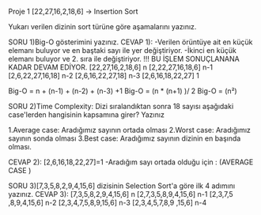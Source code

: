 Proje 1
[22,27,16,2,18,6] -> Insertion Sort

Yukarı verilen dizinin sort türüne göre aşamalarını yazınız.

SORU  1)Big-O gösterimini yazınız.
CEVAP 1):
  -Verilen örüntüye ait en küçük elemanı buluyor ve en baştaki sayı ile yer değiştiriyor.
  -İkinci en küçük elemanı buluyor ve 2. sıra ile değiştiriyor. 
  !!! BU İŞLEM SONUÇLANANA KADAR DEVAM EDİYOR.
[22,27,16,2,18,6] n
[2,22,27,16,18,6] n-1
[2,6,22,27,16,18] n-2
[2,6,16,22,27,18] n-3
[2,6,16,18,22,27] 1

Big-O = n + (n-1) + (n-2) + (n-3) +1
Big-O = (n * (n+1) )/ 2
Big-O = (n²)

SORU 2)Time Complexity: Dizi sıralandıktan sonra 18 sayısı aşağıdaki case'lerden hangisinin kapsamına girer? Yazınız

1.Average case: Aradığımız sayının ortada olması
2.Worst case: Aradığımız sayının sonda olması
3.Best case: Aradığımız sayının dizinin en başında olması.

CEVAP 2):
[2,6,16,18,22,27]=1 
-Aradığım sayı ortada olduğu için :
                                    (AVERAGE CASE )



SORU 3)[7,3,5,8,2,9,4,15,6] dizisinin Selection Sort'a göre ilk 4 adımını yazınız.
CEVAP 3):
[7,3,5,8,2,9,4,15,6] n
[2,7,3,5,8,9,4,15,6] n-1
[2,3,7,5 ,8,9,4,15,6] n-2
[2,3,4,7,5,8,9,15,6] n-3
[2,3,4,5,7,8,9 ,15,6] n-4



